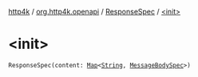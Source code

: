 [http4k](../../index.md) / [org.http4k.openapi](../index.md) / [ResponseSpec](index.md) / [&lt;init&gt;](./-init-.md)

# &lt;init&gt;

`ResponseSpec(content: `[`Map`](https://kotlinlang.org/api/latest/jvm/stdlib/kotlin.collections/-map/index.html)`<`[`String`](https://kotlinlang.org/api/latest/jvm/stdlib/kotlin/-string/index.html)`, `[`MessageBodySpec`](../-message-body-spec/index.md)`>)`